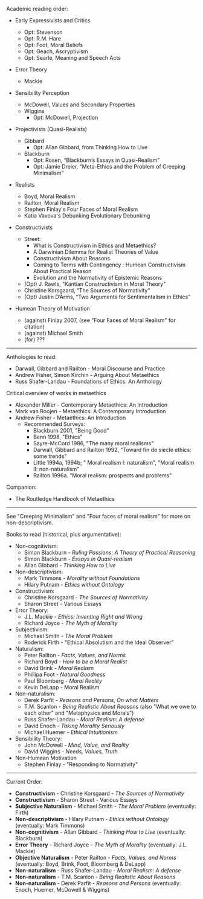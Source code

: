 Academic reading order:
- Early Expressivists and Critics
    - Opt: Stevenson
    - Opt: R.M. Hare
    - Opt: Foot, Moral Beliefs
    - Opt: Geach, Ascryptivism
    - Opt: Searle, Meaning and Speech Acts
- Error Theory
    - Mackie
- Sensibility Perception
    - McDowell, Values and Secondary Properties
    - Wiggins
        - Opt: McDowell, Projection
- Projectivists (Quasi-Realists)
    - Gibbard
        - Opt: Allan Gibbard, from Thinking How to Live   
    - Blackburn
        - Opt: Rosen, “Blackburn’s Essays in Quasi-Realism” 
        - Opt: Jamie Dreier, “Meta-Ethics and the Problem of Creeping Minimalism”
- Realists
    - Boyd, Moral Realism
    - Railton, Moral Realism
    - Stephen Finlay's Four Faces of Moral Realism
    - Katia Vavova's Debunking Evolutionary Debunking
- Constructivists
    - Street:
        - What is Constructivism in Ethics and Metaethics?
        - A Darwinian Dilemma for Realist Theories of Value
        - Constructivism About Reasons
        - Coming to Terms with Contingency : Humean Constructivism About Practical Reason
        - Evolution and the Normativity of Epistemic Reasons
    - (Opt) J. Rawls, “Kantian Constructivism in Moral Theory” 
    - Christine Korsgaard, “The Sources of Normativity” 
    - (Opt) Justin D’Arms, “Two Arguments for Sentimentalism in Ethics”

- Humean Theory of Motivation
    - (against) Finlay 2007, (see "Four Faces of Moral Realism" for citation)
    - (against) Michael Smith
    - (for) ???

----

Anthologies to read:
- Darwall, Gibbard and Railton - Moral Discourse and Practice
- Andrew Fisher, Simon Kirchin - Arguing About Metaethics
- Russ Shafer-Landau - Foundations of Ethics: An Anthology

Critical overview of works in metaethics
- Alexander Miller - Contemporary Metaethics: An Introduction
- Mark van Roojen - Metaethics: A Contemporary Introduction
- Andrew Fisher - Metaethics: An Introduction
    - Recommended Surveys:
        - Blackburn 2001, "Being Good"
        - Benn 1998, "Ethics"
        - Sayre-McCord 1986, "The many moral realisms"
        - Darwall, Gibbard and Railton 1992, "Toward fin de siecle ethics: some trends"
        - Little 1994a, 1994b; " Moral realism I: naturalism", "Moral realism II: non-naturalism"
        - Railton 1996a. "Moral realism: prospects and problems"

Companion:
- The Routledge Handbook of Metaethics

-----

See "Creeping Minimalism" and "Four faces of moral realism" for more on non-descriptivism.

Books to read (historical, plus argumentative):
- Non-cognitivism:
    - Simon Blackburn - _Ruling Passions: A Theory of Practical Reasoning_
    - Simon Blackburn - _Essays in Quasi-realism_
    - Allan Gibbard - _Thinking How to Live_
- Non-descriptivism:
    - Mark Timmons - _Morality without Foundations_
    - Hilary Putnam - _Ethics without Ontology_
- Constructivism:
    - Christine Korsgaard - _The Sources of Normativity_
    - Sharon Street - Various Essays
- Error Theory:
    - J.L. Mackie - _Ethics: Inventing Right and Wrong_
    - Richard Joyce - _The Myth of Morality_
- Subjectivism:
    - Michael Smith - _The Moral Problem_
    - Roderick Firth - "Ethical Absolutism and the Ideal Observer"
- Naturalism: 
    - Peter Railton - _Facts, Values, and Norms_
    - Richard Boyd - _How to be a Moral Realist_
    - David Brink - _Moral Realism_
    - Phillipa Foot - _Natural Goodness_
    - Paul Bloomberg - _Moral Reality_
    - Kevin DeLapp - Moral Realism
- Non-naturalism:
    - Derek Parfit - _Reasons and Persons_, _On what Matters_
    - T.M. Scanlon - _Being Realistic About Reasons_ (also "What we owe to each other" and "Metaphysics and Morals")
    - Russ Shafer-Landau - _Moral Realism: A defense_
    - David Enoch - _Taking Morality Seriously_
    - Michael Huemer - _Ethical Intuitionism_
- Sensibility Theory:
    - John McDowell - _Mind, Value, and Reality_
    - David Wiggins - _Needs, Values, Truth_
- Non-Humean Motivation
    - Stephen Finlay - "Responding to Normativity"

----

Current Order:
- **Constructivism** - Christine Korsgaard - _The Sources of Normativity_
- **Constructivism** - Sharon Street - Various Essays
- **Subjective Naturalism** - Michael Smith - _The Moral Problem_ (eventually: Firth)
- **Non-descriptivism** - Hilary Putnam - _Ethics without Ontology_ (eventually: Mark Timmons)
- **Non-cognitivism** - Allan Gibbard - _Thinking How to Live_ (eventually: Blackburn)
- **Error Theory** - Richard Joyce - _The Myth of Morality_ (eventually: J.L. Mackie)
- **Objective Naturalism** - Peter Railton - _Facts, Values, and Norms_ (eventually: Boyd, Brink, Foot, Bloomberg & DeLapp)
- **Non-naturalism** - Russ Shafer-Landau - _Moral Realism: A defense_
- **Non-naturalism** - T.M. Scanlon - _Being Realistic About Reasons_
- **Non-naturalism** - Derek Parfit - _Reasons and Persons_ (eventually: Enoch, Huemer, McDowell & Wiggins)